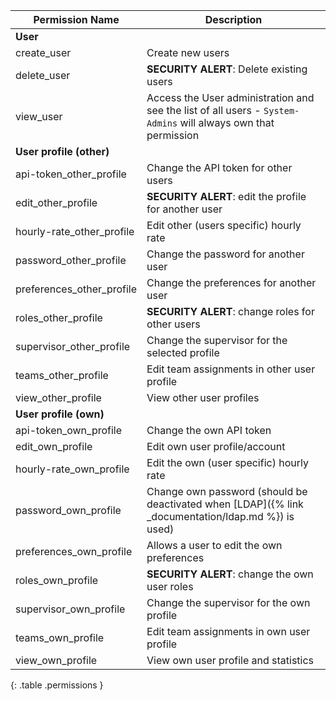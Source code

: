 
| Permission Name               | Description                                                                                                    |
|-------------------------------|----------------------------------------------------------------------------------------------------------------|
| **User**                      |                                                                                                                |
| create_user                   | Create new users                                                                                               |
| delete_user                   | **SECURITY ALERT**: Delete existing users                                                                      |
| view_user                     | Access the User administration and see the list of all users - `System-Admins` will always own that permission |
| **User profile (other)**      |                                                                                                                |
| api-token_other_profile       | Change the API token for other users                                                                           |
| edit_other_profile            | **SECURITY ALERT**: edit the profile for another user                                                          |
| hourly-rate_other_profile     | Edit other (users specific) hourly rate                                                                        |
| password_other_profile        | Change the password for another user                                                                           |
| preferences_other_profile     | Change the preferences for another user                                                                        |
| roles_other_profile           | **SECURITY ALERT**: change roles for other users                                                               |
| supervisor_other_profile      | Change the supervisor for the selected profile                                                                 |
| teams_other_profile           | Edit team assignments in other user profile                                                                    |
| view_other_profile            | View other user profiles                                                                                       |
| **User profile (own)**        |                                                                                                                |
| api-token_own_profile         | Change the own API token                                                                                       |
| edit_own_profile              | Edit own user profile/account                                                                                  |
| hourly-rate_own_profile       | Edit the own (user specific) hourly rate                                                                       |
| password_own_profile          | Change own password (should be deactivated when [LDAP]({% link _documentation/ldap.md %}) is used)             |
| preferences_own_profile       | Allows a user to edit the own preferences                                                                      |
| roles_own_profile             | **SECURITY ALERT**: change the own user roles                                                                  |
| supervisor_own_profile        | Change the supervisor for the own profile                                                                      |
| teams_own_profile             | Edit team assignments in own user profile                                                                      |
| view_own_profile              | View own user profile and statistics                                                                           |
{: .table .permissions }
